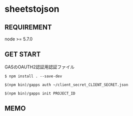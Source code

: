 # sheetstojson

## REQUIREMENT

node >= 5.7.0

## GET START

GASのOAUTH2認証用認証ファイル

`$ npm install . --save-dev`

`$(npm bin)/gapps auth ~/client_secret_CLIENT_SECRET.json`

`$(npm bin)/gapps init PROJECT_ID`

## MEMO

